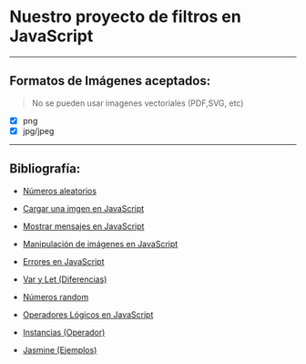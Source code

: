 # Nuestro proyecto de filtros en JavaScript

----
## Formatos de Imágenes aceptados:

> No se pueden usar imagenes vectoriales (PDF,SVG, etc)

- [x] png
- [x] jpg/jpeg

----
## Bibliografía:
- [Números aleatorios](https://developer.mozilla.org/es/docs/Web/JavaScript/Referencia/Objetos_globales/Math/random)

- [Cargar una imgen en JavaScript](https://es.stackoverflow.com/questions/164359/cargar-una-imagen-en-html-y-javascript)

- [Mostrar mensajes en JavaScript](https://www.anerbarrena.com/javascript-prompt-js-5509/)

- [Manipulación de imágenes en JavaScript](http://www.etnassoft.com/2016/11/03/manipulacion-de-imagenes-con-javascript-parte-1/?fbclid=IwAR0dXV2vw-8YteOKOKsElT3C-OfrEhC1JJJSqaNuM6Nv6codJGbA1KrKv80)

- [Errores en JavaScript](https://developer.mozilla.org/es/docs/Web/JavaScript/Referencia/Objetos_globales/Error)

- [Var y Let (Diferencias)](https://es.stackoverflow.com/questions/56116/cuando-conviene-utilizar-var-let-y-const-en-ecma-script-6)

- [Números random](https://developer.mozilla.org/es/docs/Web/JavaScript/Referencia/Objetos_globales/Math/random)

- [Operadores Lógicos en JavaScript](https://developer.mozilla.org/es/docs/Web/JavaScript/Referencia/Operadores/Operadores_l%C3%B3gicos)

- [Instancias (Operador)](https://developer.mozilla.org/es/docs/Web/JavaScript/Referencia/Operadores/instanceof)

- [Jasmine (Ejemplos)](https://jasmine.github.io/2.0/introduction.html?catch=false)

